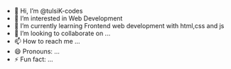 - 👋 Hi, I’m @tulsiK-codes
- 👀 I’m interested in Web Development
- 🌱 I’m currently learning Frontend web development with html,css and js
- 💞️ I’m looking to collaborate on ...
- 📫 How to reach me ...
- 😄 Pronouns: ...
- ⚡ Fun fact: ...

<!---
tulsiK-codes/tulsiK-codes is a ✨ special ✨ repository because its `README.md` (this file) appears on your GitHub profile.
You can click the Preview link to take a look at your changes.
--->
